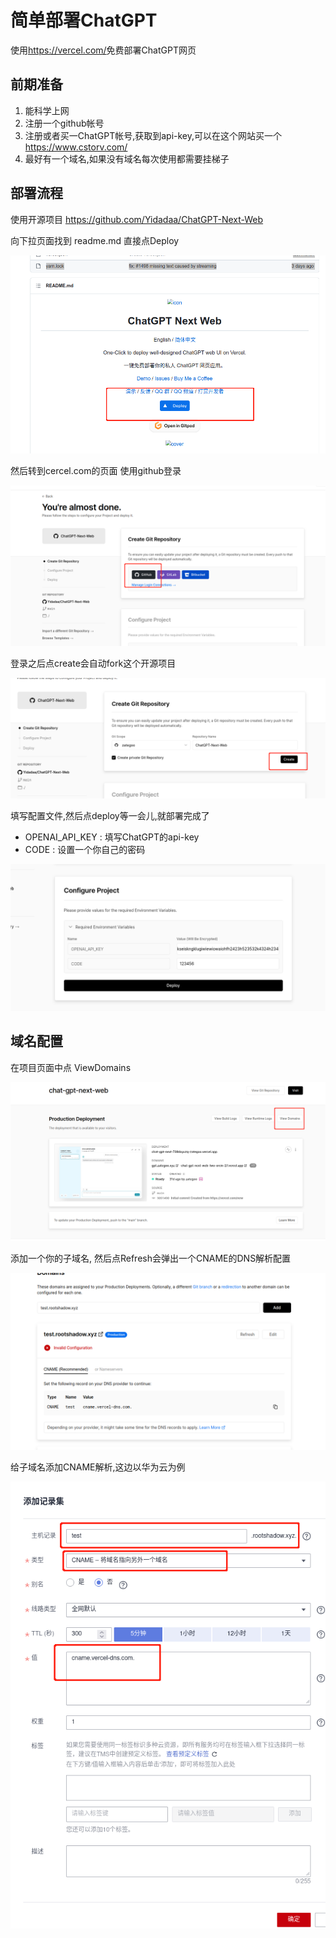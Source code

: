 # 简单部署ChatGPT

使用<https://vercel.com/>免费部署ChatGPT网页

## 前期准备
1. 能科学上网
2. 注册一个github帐号
3. 注册或者买一ChatGPT帐号,获取到api-key,可以在这个网站买一个<https://www.cstorv.com/>
4. 最好有一个域名,如果没有域名每次使用都需要挂梯子

## 部署流程

 使用开源项目
<https://github.com/Yidadaa/ChatGPT-Next-Web>

向下拉页面找到 readme.md 直接点Deploy

![Deplop](img/deploy.png)

然后转到cercel.com的页面 使用github登录

![github_login](img/vercel_login.png)

登录之后点create会自动fork这个开源项目

![create](img/vercel_create.png)

填写配置文件,然后点deploy等一会儿,就部署完成了

*  OPENAI_API_KEY   :   填写ChatGPT的api-key
*  CODE             :   设置一个你自己的密码

![conf](img/vercel_conf.png)

## 域名配置

在项目页面中点 ViewDomains

![](img/view_domains.png)

添加一个你的子域名, 然后点Refresh会弹出一个CNAME的DNS解析配置

![](img/domain_conf.png)

给子域名添加CNAME解析,这边以华为云为例

![](img/dns.png)